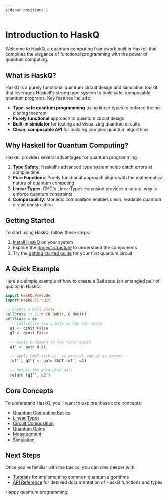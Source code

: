 ```yaml
---
sidebar_position: 1
---
```


# Introduction to HaskQ

Welcome to HaskQ, a quantum computing framework built in Haskell that combines the elegance of functional programming with the power of quantum computing.

## What is HaskQ?

HaskQ is a purely functional quantum circuit design and simulation toolkit that leverages Haskell's strong type system to build safe, composable quantum programs. Key features include:

- **Type-safe quantum programming** using linear types to enforce the no-cloning theorem
- **Purely functional** approach to quantum circuit design
- **Built-in simulator** for testing and visualizing quantum circuits
- **Clean, composable API** for building complex quantum algorithms

## Why Haskell for Quantum Computing?

Haskell provides several advantages for quantum programming:

1. **Type Safety**: Haskell's advanced type system helps catch errors at compile time
2. **Pure Functions**: Purely functional approach aligns with the mathematical nature of quantum computing
3. **Linear Types**: GHC's LinearTypes extension provides a natural way to enforce quantum constraints
4. **Composability**: Monadic composition enables clean, readable quantum circuit construction

## Getting Started

To start using HaskQ, follow these steps:

1. [Install HaskQ](installation.md) on your system
2. Explore the [project structure](project-structure.md) to understand the components
3. Try the [getting started guide](getting-started.md) for your first quantum circuit

## A Quick Example

Here's a simple example of how to create a Bell state (an entangled pair of qubits) in HaskQ:

```haskell
import HaskQ.Prelude
import HaskQ.Circuit

-- Create a Bell state
bellState :: Circ (Q Qubit, Q Qubit)
bellState = do
  -- Initialize two qubits in the |0⟩ state
  q1 <- qinit False
  q2 <- qinit False
  
  -- Apply Hadamard to the first qubit
  q1' <- gate H q1
  
  -- Apply CNOT with q1' as control and q2 as target
  (q1'', q2') <- gate CNOT (q1', q2)
  
  -- Return the entangled pair
  return (q1'', q2')
```

## Core Concepts

To understand HaskQ, you'll want to explore these core concepts:

- [Quantum Computing Basics](core-concepts/quantum-computing-basics.md)
- [Linear Types](core-concepts/linear-types.md)
- [Circuit Composition](core-concepts/circuit-composition.md)
- [Quantum Gates](core-concepts/quantum-gates.md)
- [Measurement](core-concepts/measurement.md)
- [Simulation](core-concepts/simulation.md)

## Next Steps

Once you're familiar with the basics, you can dive deeper with:

- [Tutorials](tutorials/bell-states.md) for implementing common quantum algorithms
- [API Reference](category/api) for detailed documentation of HaskQ functions and types

Happy quantum programming! 